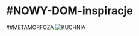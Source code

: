 #NOWY-DOM-inspiracje
===================

##METAMORFOZA
![KUCHNIA](http://waszewnetrza.leroymerlin.pl/original/22777_978675.JPG)


